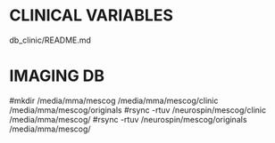 CLINICAL VARIABLES
==================

db_clinic/README.md

IMAGING DB
==========

#mkdir /media/mma/mescog /media/mma/mescog/clinic /media/mma/mescog/originals
#rsync -rtuv /neurospin/mescog/clinic /media/mma/mescog/
#rsync -rtuv /neurospin/mescog/originals /media/mma/mescog/



